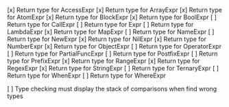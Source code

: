 [x] Return type for AccessExpr
[x] Return type for ArrayExpr
[x] Return type for AtomExpr
[x] Return type for BlockExpr
[x] Return type for BoolExpr
[ ] Return type for CallExpr
[ ] Return type for Expr
[ ] Return type for LambdaExpr
[x] Return type for MapExpr
[ ] Return type for NameExpr
[ ] Return type for NewExpr
[x] Return type for NilExpr
[x] Return type for NumberExpr
[x] Return type for ObjectExpr
[ ] Return type for OperatorExpr
[ ] Return type for PartialFuncExpr
[ ] Return type for PostfixExpr
[ ] Return type for PrefixExpr
[x] Return type for RangeExpr
[x] Return type for RegexExpr
[x] Return type for StringExpr
[ ] Return type for TernaryExpr
[ ] Return type for WhenExpr
[ ] Return type for WhereExpr

[ ] Type checking must display the stack of comparisons when find wrong types